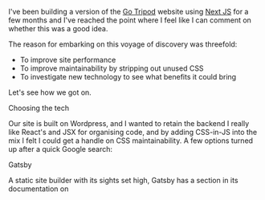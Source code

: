 I've been building a version of the [Go Tripod](https://gotripod.com) website using [Next JS](https://nextjs.org/) for a few months and I've reached the point where I feel like I can comment on whether this was a good idea. 

The reason for embarking on this voyage of discovery was threefold:

- To improve site performance
- To improve maintainability by stripping out unused CSS
- To investigate new technology to see what benefits it could bring

Let's see how we got on.

Choosing the tech

Our site is built on Wordpress, and I wanted to retain the backend  I really like React's and JSX for organising code, and by adding CSS-in-JS into the mix I felt I could get a handle on CSS maintainability. A few options turned up after a quick Google search:

Gatsby

A static site builder with its sights set high, Gatsby has a section in its documentation on
